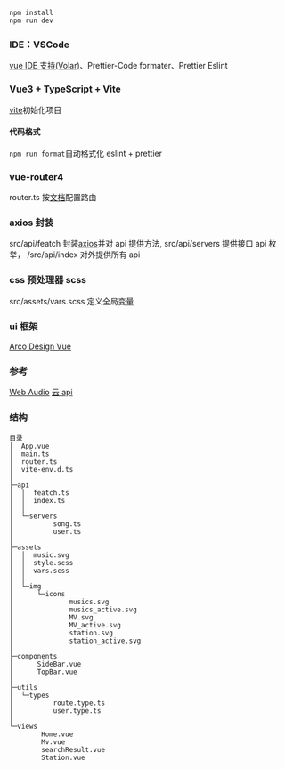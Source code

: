 ```
npm install
npm run dev
```

### IDE：VSCode

[vue IDE 支持(Volar)](https://cn.vuejs.org/guide/scaling-up/tooling.html#ide-support)、Prettier-Code formater、Prettier Eslint 

### Vue3 + TypeScript + Vite

[vite](https://vitejs.cn/vite3-cn/)初始化项目

#### 代码格式
`npm run format`自动格式化  eslint + prettier 

### vue-router4

router.ts 按[文档](https://router.vuejs.org/zh/)配置路由

### axios 封装

src/api/featch 封装[axios](https://www.axios-http.cn/)并对 api 提供方法, src/api/servers 提供接口 api 枚举， /src/api/index 对外提供所有 api

### css 预处理器 scss

src/assets/vars.scss 定义全局变量

### ui 框架

[Arco Design Vue](https://arco.design/vue/docs/start)

### 参考

[Web Audio](https://developer.mozilla.org/zh-CN/docs/Web/API/Web_Audio_API) [云 api](https://neteasecloudmusicapi-docs.4everland.app/#/)

### 结构

```
目录
│  App.vue
│  main.ts
│  router.ts
│  vite-env.d.ts
│
├─api
│  │  featch.ts
│  │  index.ts
│  │
│  └─servers
│          song.ts
│          user.ts
│
├─assets
│  │  music.svg
│  │  style.scss
│  │  vars.scss
│  │
│  └─img
│      └─icons
│              musics.svg
│              musics_active.svg
│              MV.svg
│              MV_active.svg
│              station.svg
│              station_active.svg
│
├─components
│      SideBar.vue
│      TopBar.vue
│
├─utils
│  └─types
│          route.type.ts
│          user.type.ts
│
└─views
        Home.vue
        Mv.vue
        searchResult.vue
        Station.vue
```
